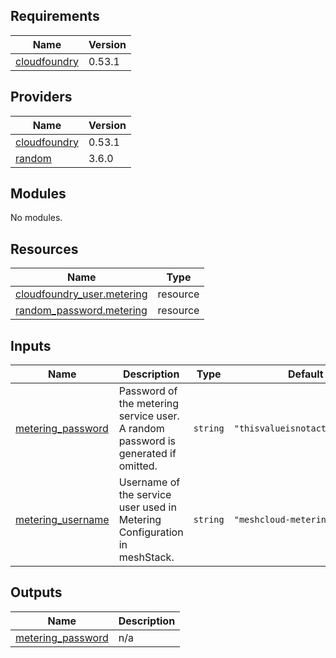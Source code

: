 <!-- BEGIN_TF_DOCS -->
## Requirements

| Name | Version |
|------|---------|
| <a name="requirement_cloudfoundry"></a> [cloudfoundry](#requirement\_cloudfoundry) | 0.53.1 |

## Providers

| Name | Version |
|------|---------|
| <a name="provider_cloudfoundry"></a> [cloudfoundry](#provider\_cloudfoundry) | 0.53.1 |
| <a name="provider_random"></a> [random](#provider\_random) | 3.6.0 |

## Modules

No modules.

## Resources

| Name | Type |
|------|------|
| [cloudfoundry_user.metering](https://registry.terraform.io/providers/cloudfoundry-community/cloudfoundry/0.53.1/docs/resources/user) | resource |
| [random_password.metering](https://registry.terraform.io/providers/hashicorp/random/latest/docs/resources/password) | resource |

## Inputs

| Name | Description | Type | Default | Required |
|------|-------------|------|---------|:--------:|
| <a name="input_metering_password"></a> [metering\_password](#input\_metering\_password) | Password of the metering service user. A random password is generated if omitted. | `string` | `"thisvalueisnotactuallyused"` | no |
| <a name="input_metering_username"></a> [metering\_username](#input\_metering\_username) | Username of the service user used in Metering Configuration in meshStack. | `string` | `"meshcloud-metering"` | no |

## Outputs

| Name | Description |
|------|-------------|
| <a name="output_metering_password"></a> [metering\_password](#output\_metering\_password) | n/a |
<!-- END_TF_DOCS -->
